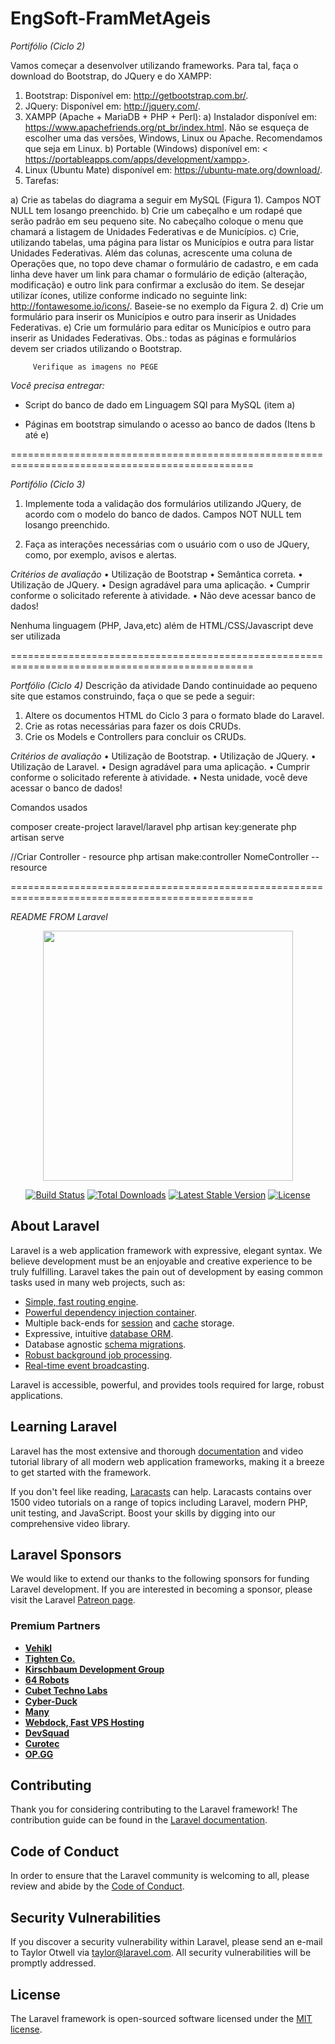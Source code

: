 # EngSoft-FramMetAgeis

*Portifólio (Ciclo 2)*

Vamos começar a desenvolver utilizando frameworks. Para tal, faça o download do Bootstrap, do JQuery e do XAMPP:
1) Bootstrap: Disponível em: <http://getbootstrap.com.br/>.
2) JQuery: Disponível em: <http://jquery.com/>.
3) XAMPP (Apache + MariaDB + PHP + Perl):
a) Instalador disponível em: <https://www.apachefriends.org/pt_br/index.html>. Não se esqueça de escolher uma das versões, Windows, Linux ou Apache. Recomendamos que seja em Linux.
b) Portable (Windows) disponível em: < https://portableapps.com/apps/development/xampp>.
4) Linux (Ubuntu Mate) disponível em: <https://ubuntu-mate.org/download/>.
5) Tarefas:

a) Crie as tabelas do diagrama a seguir em MySQL (Figura 1). Campos NOT NULL tem losango preenchido.
b) Crie um cabeçalho e um rodapé que serão padrão em seu pequeno site. No cabeçalho coloque o menu que chamará a listagem de Unidades Federativas e de Municípios.
c) Crie, utilizando tabelas, uma página para listar os Municípios e outra para listar Unidades Federativas. Além das colunas, acrescente uma coluna de Operações que, no topo deve chamar o formulário de cadastro, e em cada linha deve haver um link para chamar o formulário de edição (alteração, modificação) e outro link para confirmar a exclusão do item. Se desejar utilizar ícones, utilize conforme indicado no seguinte link: <http://fontawesome.io/icons/>. Baseie-se no exemplo da Figura 2.
d) Crie um formulário para inserir os Municípios e outro para inserir as Unidades Federativas.
e) Crie um formulário para editar os Municípios e outro para inserir as Unidades Federativas.
Obs.: todas as páginas e formulários devem ser criados utilizando o Bootstrap.

         Verifique as imagens no PEGE

*Você precisa entregar:*

- Script do banco de dado em Linguagem SQl para MySQL (item a)

- Páginas em bootstrap simulando o acesso ao banco de dados (Itens b até e)

================================================================================================

*Portifólio (Ciclo 3)*

1) Implemente toda a validação dos formulários utilizando JQuery, de acordo com o modelo do banco de dados. Campos NOT NULL tem losango preenchido.

2) Faça as interações necessárias com o usuário com o uso de JQuery, como, por exemplo, avisos e alertas.

*Critérios de avaliação*
• Utilização de Bootstrap
• Semântica correta.
• Utilização de JQuery.
• Design agradável para uma aplicação.
• Cumprir conforme o solicitado referente à atividade.
• Não deve acessar banco de dados!

Nenhuma linguagem (PHP, Java,etc) além de HTML/CSS/Javascript deve ser utilizada

================================================================================================

*Portfólio (Ciclo 4)*
Descrição da atividade
Dando continuidade ao pequeno site que estamos construindo, faça o que se pede a seguir:
1) Altere os documentos HTML do Ciclo 3 para o formato blade do Laravel.
2) Crie as rotas necessárias para fazer os dois CRUDs.
3) Crie os Models e Controllers para concluir os CRUDs.

*Critérios de avaliação*
• Utilização de Bootstrap.
• Utilização de JQuery.
• Utilização de Laravel.
• Design agradável para uma aplicação.
• Cumprir conforme o solicitado referente à atividade.
• Nesta unidade, você deve acessar o banco de dados!

Comandos usados

composer create-project laravel/laravel
php artisan key:generate
php artisan serve

//Criar Controller - resource
php artisan make:controller NomeController --resource

================================================================================================

*README FROM Laravel*

<p align="center"><a href="https://laravel.com" target="_blank"><img src="https://raw.githubusercontent.com/laravel/art/master/logo-lockup/5%20SVG/2%20CMYK/1%20Full%20Color/laravel-logolockup-cmyk-red.svg" width="400"></a></p>

<p align="center">
<a href="https://travis-ci.org/laravel/framework"><img src="https://travis-ci.org/laravel/framework.svg" alt="Build Status"></a>
<a href="https://packagist.org/packages/laravel/framework"><img src="https://img.shields.io/packagist/dt/laravel/framework" alt="Total Downloads"></a>
<a href="https://packagist.org/packages/laravel/framework"><img src="https://img.shields.io/packagist/v/laravel/framework" alt="Latest Stable Version"></a>
<a href="https://packagist.org/packages/laravel/framework"><img src="https://img.shields.io/packagist/l/laravel/framework" alt="License"></a>
</p>

## About Laravel

Laravel is a web application framework with expressive, elegant syntax. We believe development must be an enjoyable and creative experience to be truly fulfilling. Laravel takes the pain out of development by easing common tasks used in many web projects, such as:

- [Simple, fast routing engine](https://laravel.com/docs/routing).
- [Powerful dependency injection container](https://laravel.com/docs/container).
- Multiple back-ends for [session](https://laravel.com/docs/session) and [cache](https://laravel.com/docs/cache) storage.
- Expressive, intuitive [database ORM](https://laravel.com/docs/eloquent).
- Database agnostic [schema migrations](https://laravel.com/docs/migrations).
- [Robust background job processing](https://laravel.com/docs/queues).
- [Real-time event broadcasting](https://laravel.com/docs/broadcasting).

Laravel is accessible, powerful, and provides tools required for large, robust applications.

## Learning Laravel

Laravel has the most extensive and thorough [documentation](https://laravel.com/docs) and video tutorial library of all modern web application frameworks, making it a breeze to get started with the framework.

If you don't feel like reading, [Laracasts](https://laracasts.com) can help. Laracasts contains over 1500 video tutorials on a range of topics including Laravel, modern PHP, unit testing, and JavaScript. Boost your skills by digging into our comprehensive video library.

## Laravel Sponsors

We would like to extend our thanks to the following sponsors for funding Laravel development. If you are interested in becoming a sponsor, please visit the Laravel [Patreon page](https://patreon.com/taylorotwell).

### Premium Partners

- **[Vehikl](https://vehikl.com/)**
- **[Tighten Co.](https://tighten.co)**
- **[Kirschbaum Development Group](https://kirschbaumdevelopment.com)**
- **[64 Robots](https://64robots.com)**
- **[Cubet Techno Labs](https://cubettech.com)**
- **[Cyber-Duck](https://cyber-duck.co.uk)**
- **[Many](https://www.many.co.uk)**
- **[Webdock, Fast VPS Hosting](https://www.webdock.io/en)**
- **[DevSquad](https://devsquad.com)**
- **[Curotec](https://www.curotec.com/services/technologies/laravel/)**
- **[OP.GG](https://op.gg)**

## Contributing

Thank you for considering contributing to the Laravel framework! The contribution guide can be found in the [Laravel documentation](https://laravel.com/docs/contributions).

## Code of Conduct

In order to ensure that the Laravel community is welcoming to all, please review and abide by the [Code of Conduct](https://laravel.com/docs/contributions#code-of-conduct).

## Security Vulnerabilities

If you discover a security vulnerability within Laravel, please send an e-mail to Taylor Otwell via [taylor@laravel.com](mailto:taylor@laravel.com). All security vulnerabilities will be promptly addressed.

## License

The Laravel framework is open-sourced software licensed under the [MIT license](https://opensource.org/licenses/MIT).
